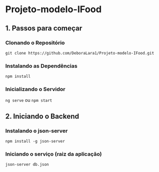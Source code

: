 # Projeto-modelo-IFood

## 1. Passos para começar

### Clonando o Repositório

`git clone https://github.com/DeboraLara1/Projeto-modelo-IFood.git`

### Instalando as Dependências

`npm install`

### Inicializando o Servidor

`ng serve` ou `npm start`

## 2. Iniciando o Backend

### Instalando o json-server

`npm install -g json-server`

### Iniciando o serviço (raiz da aplicação)

`json-server db.json`


